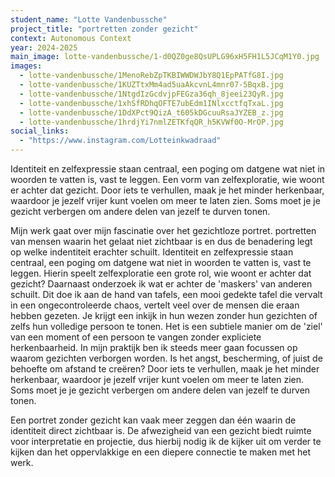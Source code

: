 ```yaml
---
student_name: "Lotte Vandenbussche"
project_title: "portretten zonder gezicht"
context: Autonomous Context
year: 2024-2025
main_image: lotte-vandenbussche/1-d0QZ0ge8QsUPLG96xH5FH1L5JCqM1Y0.jpg
images:
  - lotte-vandenbussche/1MenoRebZpTKBIWWDWJbY8Q1EpPATfG8I.jpg
  - lotte-vandenbussche/1KUZTtxMm4ad5uaAkcvnL4mnr07-5BqxB.jpg
  - lotte-vandenbussche/1NtgdIzGcdvjpFEGza36qh_8jeei23QyR.jpg
  - lotte-vandenbussche/1xhSfRDhqOFTE7ubEdm1INlxcctfqTxaL.jpg
  - lotte-vandenbussche/1DdXPct9QizA_t605kDGcuuRsaJYZEB_z.jpg
  - lotte-vandenbussche/1hrdjYi7nmlZETKfqQR_h5KVWf0O-MrOP.jpg
social_links:
  - "https://www.instagram.com/Lotteinkwadraad"
---
```

Identiteit en zelfexpressie staan centraal, een poging om datgene wat niet in woorden te vatten is, vast te leggen. Een vorm van zelfexploratie, wie woont er achter dat gezicht. Door iets te verhullen, maak je het minder herkenbaar, waardoor je jezelf vrijer kunt voelen om meer te laten zien. Soms moet je je gezicht verbergen om andere delen van jezelf te durven tonen.

Mijn werk gaat over mijn fascinatie over het gezichtloze portret. portretten van mensen waarin het gelaat niet zichtbaar is en dus de benadering legt op welke indentiteit erachter schuilt. Identiteit en zelfexpressie staan centraal, een poging om datgene wat niet in woorden te vatten is, vast te leggen. Hierin speelt zelfexploratie een grote rol, wie woont er achter dat gezicht? Daarnaast onderzoek ik wat er achter de 'maskers' van anderen schuilt. Dit doe ik aan de hand van tafels, een mooi gedekte tafel die vervalt in een ongecontroleerde chaos, vertelt veel over de mensen die eraan hebben gezeten. Je krijgt een inkijk in hun wezen zonder hun gezichten of zelfs hun volledige persoon te tonen. Het is een subtiele manier om de 'ziel' van een moment of een persoon te vangen zonder expliciete herkenbaarheid.
In mijn praktijk ben ik steeds meer gaan focussen op waarom gezichten verborgen worden. Is het angst, bescherming, of juist de behoefte om afstand te creëren? Door iets te verhullen, maak je het minder herkenbaar, waardoor je jezelf vrijer kunt voelen om meer te laten zien. Soms moet je je gezicht verbergen om andere delen van jezelf te durven tonen.

Een portret zonder gezicht kan vaak meer zeggen dan één waarin de identiteit direct zichtbaar is. De afwezigheid van een gezicht biedt ruimte voor interpretatie en projectie, dus hierbij nodig ik de kijker uit om verder te kijken dan het oppervlakkige en een diepere connectie te maken met het werk.
